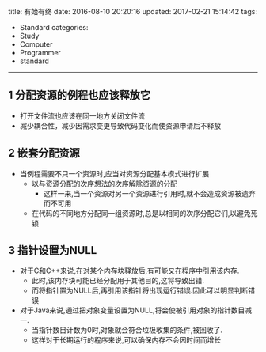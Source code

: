 title: 有始有终
date: 2016-08-10 20:20:16
updated: 2017-02-21 15:14:42
tags:
- Standard
categories:
- Study
- Computer
- Programmer
- standard
---

## 1 分配资源的例程也应该释放它
- 打开文件流也应该在同一地方关闭文件流
- 减少耦合性，减少因需求变更导致代码变化而使资源申请后不释放
 
## 2 嵌套分配资源

- 当例程需要不只一个资源时,应当对资源分配基本模式进行扩展
    - 以与资源分配的次序想法的次序解除资源的分配
        - 这样一来,当一个资源对另一个资源进行引用时,就不会造成资源被遗弃而不可用
    - 在代码的不同地方分配同一组资源时,总是以相同的次序分配它们,以避免死锁
 
## 3 指针设置为NULL
- 对于C和C++来说,在对某个内存块释放后,有可能又在程序中引用该内存.
    - 此时,该内存块可能已经分配用于其他目的,这将导致出错.
    - 而将指针置为NULL后,再引用该指针将出现运行错误.因此可以明显判断错误
- 对于Java来说,通过把对象变量设置为NULL,将会使被引用对象的指针数目减一.
    - 当指针数目计数为0时,对象就会符合垃圾收集的条件,被回收了.
    - 这样对于长期运行的程序来说,可以确保内存不会因时间而增长